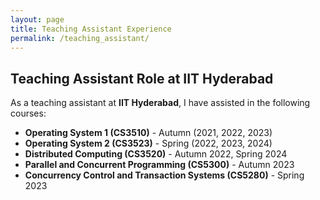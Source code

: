 ```yaml
---
layout: page
title: Teaching Assistant Experience
permalink: /teaching_assistant/
---
```


## Teaching Assistant Role at IIT Hyderabad

As a teaching assistant at **IIT Hyderabad**, I have assisted in the following courses:

- **Operating System 1 (CS3510)** - Autumn (2021, 2022, 2023)
- **Operating System 2 (CS3523)** - Spring (2022, 2023, 2024)
- **Distributed Computing (CS3520)** - Autumn 2022, Spring 2024
- **Parallel and Concurrent Programming (CS5300)** - Autumn 2023
- **Concurrency Control and Transaction Systems (CS5280)** - Spring 2023
